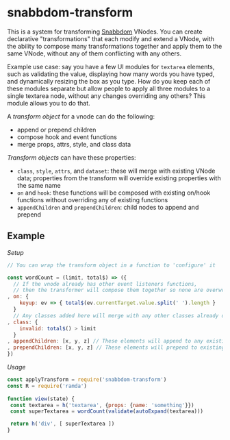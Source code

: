 # snabbdom-transform

This is a system for transforming [Snabbdom](https://github.com/snabbdom/snabbdom) VNodes. You can create declarative "transformations" that each modify and extend a VNode, with the ability to compose many transformations together and apply them to the same VNode, without any of them conflicting with any others.

Example use case: say you have a few UI modules for `textarea` elements, such as validating the value, displaying how many words you have typed, and dynamically resizing the box as you type. How do you keep each of these modules separate but allow people to apply all three modules to a single textarea node, without any changes overriding any others? This module allows you to do that.

A *transform object* for a vnode can do the following:

* append or prepend children
* compose hook and event functions
* merge props, attrs, style, and class data

*Transform objects* can have these properties:

* `class`, `style`, `attrs`, and `dataset`: these will merge with existing VNode data; properties from the transform will override existing properties with the same name
* `on` and `hook`: these functions will be composed with existing on/hook functions without overriding any of existing functions
* `appendChildren` and `prependChildren`: child nodes to append and prepend

## Example

_Setup_

```js
// You can wrap the transform object in a function to 'configure' it

const wordCount = (limit, total$) => ({
  // If the vnode already has other event listeners functions,
  // then the transformer will compose them together so none are overwritten
, on: {
    keyup: ev => { total$(ev.currentTarget.value.split(' ').length }
  }
  // Any classes added here will merge with any other classes already on the vnode
, class: {
    invalid: total$() > limit
  }
, appendChildren: [x, y, z] // These elements will append to any existing children nodes
, prependChildren: [x, y, z] // These elements will prepend to existing children nodes
})
```

_Usage_

```js
const applyTransform = require('snabbdom-transform')
const R = require('ramda')
  
function view(state) {
 const textarea = h('textarea', {props: {name: 'something'}})
 const superTextarea = wordCount(validate(autoExpand(textarea)))

 return h('div', [ superTextarea ])
}
```
